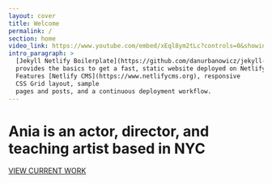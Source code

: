 ```yaml
---
layout: cover
title: Welcome
permalink: /
section: home
video_link: https://www.youtube.com/embed/xEql8ym2tLc?controls=0&showinfo=0&rel=0&autoplay=1&loop=1
intro_paragraph: >
  [Jekyll Netlify Boilerplate](https://github.com/danurbanowicz/jekyll-netlify-boilerplate)
  provides the basics to get a fast, static website deployed on Netlify.
  Features [Netlify CMS](https://www.netlifycms.org), responsive
  CSS Grid layout, sample
  pages and posts, and a continuous deployment workflow.
---
```



# Ania is an actor, director, and teaching artist based in NYC

<!-- <div class="video-background">
  <div class="video-foreground">
    <iframe src="https://www.youtube.com/embed/xEql8ym2tLc?controls=0&showinfo=0&rel=0&autoplay=1&loop=1" frameborder="0" allowfullscreen></iframe>
  </div>
</div> -->

<a href="" class="btn">VIEW CURRENT WORK</a>
